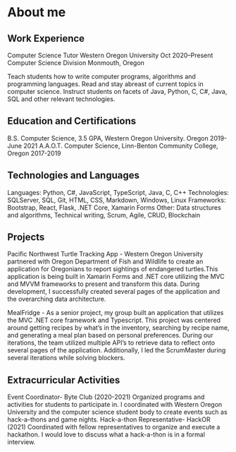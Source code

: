 # About me
## Work Experience

Computer Science Tutor Western Oregon University Oct 2020–Present
Computer Science Division Monmouth, Oregon

Teach students how to write computer programs, algorithms and programming languages.
Read and stay abreast of current topics in computer science.
Instruct students on facets of Java, Python, C, C#, Java, SQL and other relevant technologies.

## Education and Certifications

B.S. Computer Science, 3.5 GPA, Western Oregon University. Oregon 2019-June 2021
A.A.O.T. Computer Science, Linn-Benton Community College, Oregon 2017-2019

## Technologies and Languages

Languages: Python, C#, JavaScript, TypeScript, Java, C, C++
Technologies: SQLServer, SQL, Git, HTML, CSS, Markdown, Windows, Linux
Frameworks: Bootstrap, React, Flask, .NET Core, Xamarin Forms
Other: Data structures and algorithms, Technical writing, Scrum, Agile, CRUD, Blockchain

## Projects

Pacific Northwest Turtle Tracking App - Western Oregon University partnered with Oregon Department of Fish and Wildlife to create an application for Oregonians to report sightings of endangered turtles.This application is being built in Xamarin Forms and .NET core utilizing the MVC and MVVM frameworks to present and transform this data. During development, I successfully created several pages of the application and the overarching data architecture.

MealFridge - As a senior project, my group built an application that utilizes the MVC .NET core framework and Typescript. This project was centered around getting recipes by what’s in the inventory, searching by recipe name, and generating a meal plan based on personal preferences. During our iterations, the team utilized multiple API’s to retrieve data to reflect onto several pages of the application. Additionally, I led the ScrumMaster during several iterations while solving blockers.

## Extracurricular Activities

Event Coordinator- Byte Club (2020-2021) Organized programs and activities for students to participate in.
I coordinated with Western Oregon University and the computer science student body to create events such as hack-a-thons and game nights.
Hack-a-thon Representative- HackOR (2021) Coordinated with fellow representatives to organize and execute a hackathon.
I would love to discuss what a hack-a-thon is in a formal interview.
